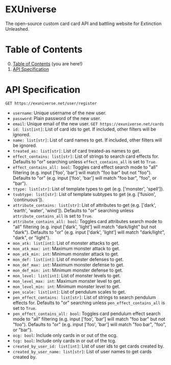 
# EXUniverse
The open-source custom card card API and battling website for Extinction Unleashed.

# Table of Contents
0. [Table of Contents](#table-of-contents) (you are here!)
1. [API Specification](#api-specification)

# API Specification
`GET https://exuniverse.net/user/register`
 - `username`: Unique username of the new user.
 - `password`: Plain password of the new user.
 - `email`: Unique email of the new user.
`GET https://exuniverse.net/cards`
 - `id: list[int]`: List of card ids to get. If included, other filters will be ignored.
 - `name: list[str]`: List of card names to get. If included, other filters will be ignored.
 - `treated_as: list[str]`: List of card treated-as names to get.
 - `effect_contains: list[str]`: List of strings to search card effects for. Defaults to "or" searching unless `effect_contains_all` is set to `True`.
 - `effect_contains_all: bool`: Toggles card effect search mode to "all" filtering (e.g. input ['foo', 'bar'] will match "foo bar" but not "foo"). Defaults to "or" (e.g. input ['foo', 'bar'] will match "foo bar", "foo", or "bar").
 - `ttype: list[str]`: List of template types to get (e.g. ['monster', 'spell']).
 - `tsubtype: list[str]`: List of template subtypes to get (e.g. ['fusion', 'continuous']).
 - `attribute_contains: list[str]`: List of attributes to get (e.g. ['dark', 'earth', 'water', 'wind']). Defaults to "or" searching unless `attribute_contains_all` is set to `True`.
 - `attribute_contains_all: bool`: Toggles card attributes search mode to "all" filtering (e.g. input ['dark', 'light'] will match "dark/light" but not "dark"). Defaults to "or" (e.g. input ['dark', 'light'] will match "dark/light", "dark", or "light").
 - `mon_atk: list[int]`: List of monster attacks to get.
 - `mon_atk_max: int`: Maximum monster attack to get.
 - `mon_atk_min: int`: Minimum monster attack to get.
 - `mon_def: list[int]`: List of monster defenses to get.
 - `mon_def_max: int`: Maximum monster defense to get.
 - `mon_def_min: int`: Minimum monster defense to get.
 - `mon_level: list[int]`: List of monster levels to get.
 - `mon_level_max: int`: Maximum monster level to get.
 - `mon_level_min: int`: Minimum monster level to get.
 - `pen_scale: list[int]`: List of pendulum scales to get.
 - `pen_effect_contains: list[str]`: List of strings to search pendulum effects for. Defaults to "or" searching unless `pen_effect_contains_all` is set to `True`.
 - `pen_effect_contains_all: bool`: Toggles card pendulum effect search mode to "all" filtering (e.g. input ['foo', 'bar'] will match "foo bar" but not "foo"). Defaults to "or" (e.g. input ['foo', 'bar'] will match "foo bar", "foo", or "bar").
 - `ocg: bool`: Include only cards in or out of the ocg.
 - `tcg: bool`: Include only cards in or out of the tcg.
 - `created_by_user_id: list[int]`: List of user ids to get cards created by.
 - `created_by_user_name: list[str]`: List of user names to get cards created by.

